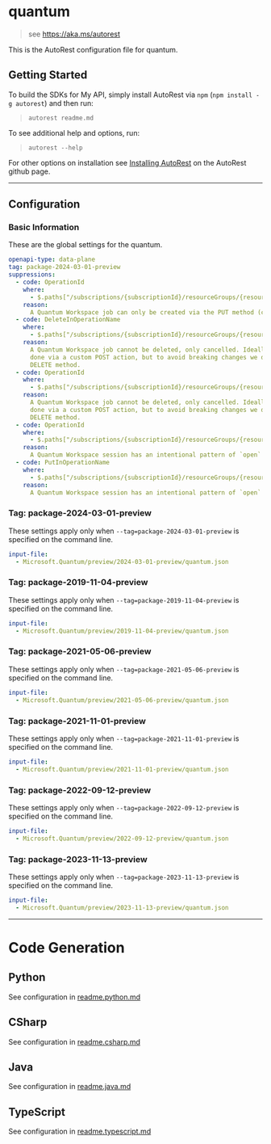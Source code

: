 # quantum

> see https://aka.ms/autorest

This is the AutoRest configuration file for quantum.

## Getting Started

To build the SDKs for My API, simply install AutoRest via `npm` (`npm install -g autorest`) and then run:

> `autorest readme.md`

To see additional help and options, run:

> `autorest --help`

For other options on installation see [Installing AutoRest](https://aka.ms/autorest/install) on the AutoRest github page.

---

## Configuration

### Basic Information

These are the global settings for the quantum.

``` yaml
openapi-type: data-plane
tag: package-2024-03-01-preview
suppressions:
  - code: OperationId
    where:
      - $.paths["/subscriptions/{subscriptionId}/resourceGroups/{resourceGroupName}/providers/Microsoft.Quantum/workspaces/{workspaceName}/jobs/{jobId}"].put.operationId
    reason:
      A Quantum Workspace job can only be created via the PUT method (can't be updated or replaced). 
  - code: DeleteInOperationName
    where:
      - $.paths["/subscriptions/{subscriptionId}/resourceGroups/{resourceGroupName}/providers/Microsoft.Quantum/workspaces/{workspaceName}/jobs/{jobId}"].delete.operationId
    reason:
      A Quantum Workspace job cannot be deleted, only cancelled. Ideally it should have been
      done via a custom POST action, but to avoid breaking changes we decided to keep it using the
      DELETE method.
  - code: OperationId
    where:
      - $.paths["/subscriptions/{subscriptionId}/resourceGroups/{resourceGroupName}/providers/Microsoft.Quantum/workspaces/{workspaceName}/jobs/{jobId}"].delete.operationId
    reason:
      A Quantum Workspace job cannot be deleted, only cancelled. Ideally it should have been
      done via a custom POST action, but to avoid breaking changes we decided to keep it using the
      DELETE method.
  - code: OperationId
    where:
      - $.paths["/subscriptions/{subscriptionId}/resourceGroups/{resourceGroupName}/providers/Microsoft.Quantum/workspaces/{workspaceName}/sessions/{sessionId}"].put.operationId
    reason:
      A Quantum Workspace session has an intentional pattern of `open` (with a PUT) and `close` (with a POST action). 
  - code: PutInOperationName
    where:
      - $.paths["/subscriptions/{subscriptionId}/resourceGroups/{resourceGroupName}/providers/Microsoft.Quantum/workspaces/{workspaceName}/sessions/{sessionId}"].put.operationId
    reason:
      A Quantum Workspace session has an intentional pattern of `open` (with a PUT) and `close` (with a POST action). 
```

### Tag: package-2024-03-01-preview

These settings apply only when `--tag=package-2024-03-01-preview` is specified on the command line.

```yaml $(tag) == 'package-2024-03-01-preview'
input-file:
  - Microsoft.Quantum/preview/2024-03-01-preview/quantum.json
```
### Tag: package-2019-11-04-preview

These settings apply only when `--tag=package-2019-11-04-preview` is specified on the command line.

``` yaml $(tag) == 'package-2019-11-04-preview'
input-file:
  - Microsoft.Quantum/preview/2019-11-04-preview/quantum.json
```

### Tag: package-2021-05-06-preview

These settings apply only when `--tag=package-2021-05-06-preview` is specified on the command line.

``` yaml $(tag) == 'package-2021-05-06-preview'
input-file:
  - Microsoft.Quantum/preview/2021-05-06-preview/quantum.json
```

### Tag: package-2021-11-01-preview

These settings apply only when `--tag=package-2021-11-01-preview` is specified on the command line.

``` yaml $(tag) == 'package-2021-11-01-preview'
input-file:
  - Microsoft.Quantum/preview/2021-11-01-preview/quantum.json
```

### Tag: package-2022-09-12-preview

These settings apply only when `--tag=package-2022-09-12-preview` is specified on the command line.

``` yaml $(tag) == 'package-2022-09-12-preview'
input-file:
  - Microsoft.Quantum/preview/2022-09-12-preview/quantum.json
```

### Tag: package-2023-11-13-preview

These settings apply only when `--tag=package-2023-11-13-preview` is specified on the command line.

``` yaml $(tag) == 'package-2023-11-13-preview'
input-file:
  - Microsoft.Quantum/preview/2023-11-13-preview/quantum.json
```

---

# Code Generation

## Python

See configuration in [readme.python.md](./readme.python.md)

## CSharp

See configuration in [readme.csharp.md](./readme.csharp.md)

## Java

See configuration in [readme.java.md](./readme.java.md)

## TypeScript

See configuration in [readme.typescript.md](./readme.typescript.md)
